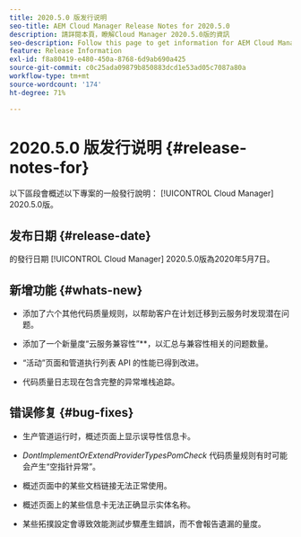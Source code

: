 ```yaml
---
title: 2020.5.0 版发行说明
seo-title: AEM Cloud Manager Release Notes for 2020.5.0
description: 請詳閱本頁，瞭解Cloud Manager 2020.5.0版的資訊
seo-description: Follow this page to get information for AEM Cloud Manager Release 2020.5.0
feature: Release Information
exl-id: f8a80419-e480-450a-8768-6d9ab690a425
source-git-commit: c0c25ada09879b850883dcd1e53ad05c7087a80a
workflow-type: tm+mt
source-wordcount: '174'
ht-degree: 71%

---
```


# 2020.5.0 版发行说明 {#release-notes-for}

以下區段會概述以下專案的一般發行說明： [!UICONTROL Cloud Manager] 2020.5.0版。

## 发布日期 {#release-date}

的發行日期 [!UICONTROL Cloud Manager] 2020.5.0版為2020年5月7日。

## 新增功能 {#whats-new}

* 添加了六个其他代码质量规则，以帮助客户在计划迁移到云服务时发现潜在问题。

* 添加了一个新量度“云服务兼容性”**，以汇总与兼容性相关的问题数量。

* “活动”页面和管道执行列表 API 的性能已得到改进。

* 代码质量日志现在包含完整的异常堆栈追踪。

## 错误修复 {#bug-fixes}

* 生产管道运行时，概述页面上显示误导性信息卡。

* *DontImplementOrExtendProviderTypesPomCheck* 代码质量规则有时可能会产生“空指针异常”。

* 概述页面中的某些文档链接无法正常使用。

* 概述页面上的某些信息卡无法正确显示实体名称。

* 某些拓撲設定會導致效能測試步驟產生錯誤，而不會報告遺漏的量度。
